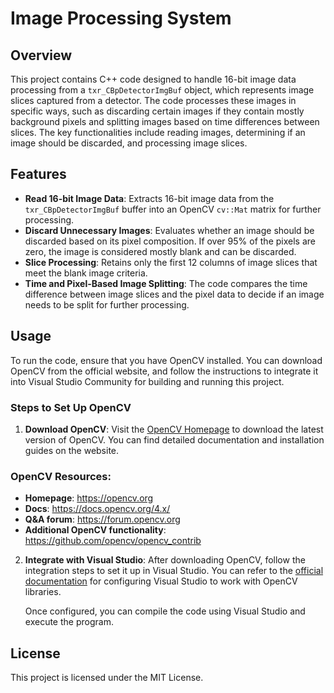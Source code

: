 
# Image Processing System

## Overview

This project contains C++ code designed to handle 16-bit image data processing from a `txr_CBpDetectorImgBuf` object, which represents image slices captured from a detector. The code processes these images in specific ways, such as discarding certain images if they contain mostly background pixels and splitting images based on time differences between slices. The key functionalities include reading images, determining if an image should be discarded, and processing image slices.

## Features

- **Read 16-bit Image Data**: Extracts 16-bit image data from the `txr_CBpDetectorImgBuf` buffer into an OpenCV `cv::Mat` matrix for further processing.
- **Discard Unnecessary Images**: Evaluates whether an image should be discarded based on its pixel composition. If over 95% of the pixels are zero, the image is considered mostly blank and can be discarded.
- **Slice Processing**: Retains only the first 12 columns of image slices that meet the blank image criteria.
- **Time and Pixel-Based Image Splitting**: The code compares the time difference between image slices and the pixel data to decide if an image needs to be split for further processing.


## Usage

To run the code, ensure that you have OpenCV installed. You can download OpenCV from the official website, and follow the instructions to integrate it into Visual Studio Community for building and running this project.

### Steps to Set Up OpenCV

1. **Download OpenCV**: 
   Visit the [OpenCV Homepage](https://opencv.org) to download the latest version of OpenCV. You can find detailed documentation and installation guides on the website.

### OpenCV Resources:
- **Homepage**: <https://opencv.org>
- **Docs**: <https://docs.opencv.org/4.x/>
- **Q&A forum**: <https://forum.opencv.org>
- **Additional OpenCV functionality**: <https://github.com/opencv/opencv_contrib>

2. **Integrate with Visual Studio**: 
   After downloading OpenCV, follow the integration steps to set it up in Visual Studio. You can refer to the [official documentation](https://docs.opencv.org/4.x/) for configuring Visual Studio to work with OpenCV libraries.
   
   Once configured, you can compile the code using Visual Studio and execute the program.

## License

This project is licensed under the MIT License.
